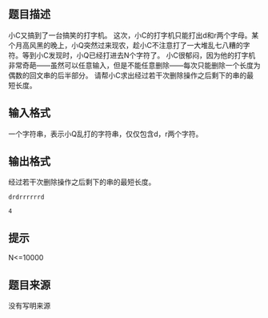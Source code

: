 


## 题目描述
小C又搞到了一台搞笑的打字机。
这次，小C的打字机只能打出d和r两个字母。某个月高风黑的晚上，小Q突然过来现农，趁小C不注意打了一大堆乱七八糟的字符。等到小C发现时，小Q已经打进去N个字符了。
小C很郁闷，因为他的打字机非常奇葩——虽然可以任意输入，但是不能任意删除——每次只能删除一个长度为偶数的回文串的后半部分。
请帮小C求出经过若干次删除操作之后剩下的串的最短长度。
## 输入格式
一个字符串，表示小Q乱打的字符串，仅仅包含d，r两个字符。
## 输出格式
经过若干次删除操作之后剩下的串的最短长度。

```input1
drdrrrrrrd

```
```output1
4
```

## 提示
N<=10000
## 题目来源
没有写明来源


